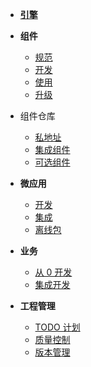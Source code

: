 - [**引擎**](./docs/xengine/arch/xengine-应用架构.md)
- **组件**
  - [规范](./docs/modules/组件-规范.md)
  - [开发](./docs/modules/组件-开发.md)
  - [使用](./docs/modules/组件-使用.md)
  - [升级](./docs/modules/组件-升级.md)
- 组件仓库
  - [私地址](./docs/modules/组件-仓库.md)
  - [集成组件](./docs/modules/common/组件-仓库-集成组件.md)
  - [可选组件](./docs/modules/optional/组件-仓库-可选组件.md)
- **微应用**
  - [开发](./docs/microApp/微应用-开发规范.md)
  - [集成](./docs/microApp/微应用-集成.md)
  - [离线包](./docs/microApp/微应用-离线服务器.md)
- **业务**
  - [从 0 开发](./docs/business/业务开发.md)
  - [集成开发](./docs/business/集成开发.md)

- **工程管理**
  - [TODO 计划](./docs/versionlize/TODO-计划.md)
  - [质量控制](./docs/versionlize/质量控制.md)
  - [版本管理](./docs/versionlize/引擎与组件版本管理.md)


